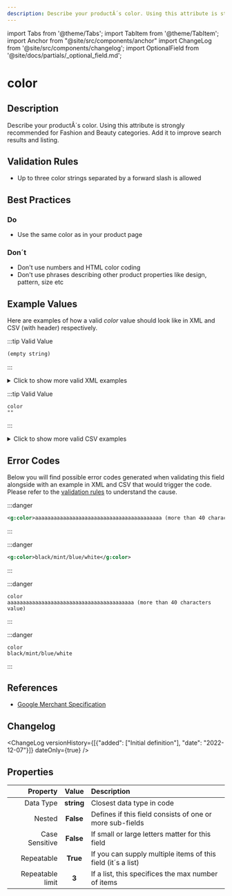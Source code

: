 ```yaml
---
description: Describe your productÂ´s color. Using this attribute is strongly recommended for Fashion and Beauty categories. Add it to improve search results and listing.
---
```


import Tabs from '@theme/Tabs';
import TabItem from '@theme/TabItem';
import Anchor from "@site/src/components/anchor"
import ChangeLog from '@site/src/components/changelog';
import OptionalField from '@site/docs/partials/_optional_field.md';

# color

<OptionalField/>

## Description

Describe your productÂ´s color. Using this attribute is strongly recommended for Fashion and Beauty categories. Add it to improve search results and listing.





## Validation Rules

- Up to three color strings separated by a forward slash is allowed


## Best Practices


### Do

- Use the same color as in your product page



### Don´t

- Don't use numbers and HTML color coding
- Don't use phrases describing other product properties like design, pattern, size etc




## Example Values

Here are examples of how a valid *color* value  should look like in XML and CSV (with header) respectively.

<Tabs>
  <TabItem value="valid_xml" label="XML" default>

:::tip Valid Value

```xml
(empty string)
```

:::

<details>
  <summary>Click to show more valid XML examples</summary>
  <div>

```xml
(empty string)
```

```xml
<g:color>red</g:color>
```

```xml
<g:color>green</g:color>
```

```xml
<g:color>blue</g:color>
```

```xml
<g:color>red/green/blue</g:color>
```

```xml
<g:color>RED/GREEN/BLUE</g:color>
```


  </div>
</details>

 </TabItem>
  <TabItem value="valid_csv" label="CSV">

:::tip Valid Value

```csv
color
""
```

:::

<details>
  <summary>Click to show more valid CSV examples</summary>
  <div>

```csv
color
""
```

```csv
color
red
```

```csv
color
green
```

```csv
color
blue
```

```csv
color
red/green/blue
```

```csv
color
RED/GREEN/BLUE
```


  </div>
</details>

  </TabItem>
</Tabs>

## Error Codes

Below you will find possible error codes generated when validating this field alongside with an example in XML and CSV that would trigger the code. Please refer to the [validation rules](#validation-rules) to understand the cause.

<Tabs>
  <TabItem value="invalid_xml" label="XML" default>

:::danger <Anchor id="validation_invalid_length" title="validation_invalid_length" /> 

```xml
<g:color>aaaaaaaaaaaaaaaaaaaaaaaaaaaaaaaaaaaaaaaaa (more than 40 characters value)</g:color>
```

:::

:::danger <Anchor id="validation_too_many_repetitions" title="validation_too_many_repetitions" /> 

```xml
<g:color>black/mint/blue/white</g:color>
```

:::


 </TabItem>
  <TabItem value="invalid_csv" label="CSV">

:::danger <Anchor id="validation_invalid_length" title="validation_invalid_length" /> 

```csv
color
aaaaaaaaaaaaaaaaaaaaaaaaaaaaaaaaaaaaaaaaa (more than 40 characters value)
```

:::

:::danger <Anchor id="validation_too_many_repetitions" title="validation_too_many_repetitions" /> 

```csv
color
black/mint/blue/white
```

:::


  </TabItem>
</Tabs>

## References
- [Google Merchant Specification](https://support.google.com/merchants/answer/6324487)

## Changelog
<ChangeLog versionHistory={[{"added": ["Initial definition"], "date": "2022-12-07"}]} dateOnly={true} />

## Properties

|     **Property** |         **Value**          | **Description**                                              |
|-----------------:|:--------------------------:|:-------------------------------------------------------------|
|        Data Type |    **string**     | Closest data type in code                                    |
|           Nested |      **False**      | Defines if this field consists of one or more sub-fields     |
|   Case Sensitive |  **False**  | If small or large letters matter for this field              |
|       Repeatable |    **True**    | If you can supply multiple items of this field (it´s a list) |
| Repeatable limit | **3** | If a list, this specifices the max number of items           |